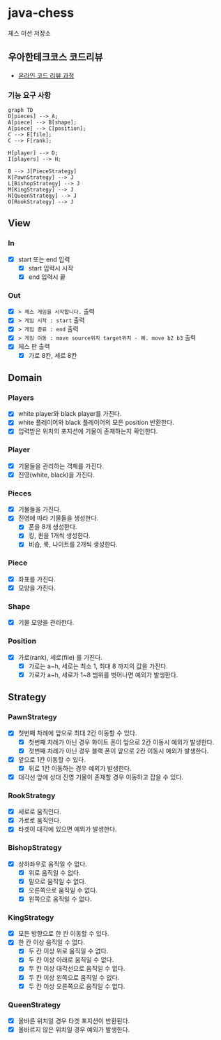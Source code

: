 # java-chess

체스 미션 저장소

## 우아한테크코스 코드리뷰

- [온라인 코드 리뷰 과정](https://github.com/woowacourse/woowacourse-docs/blob/master/maincourse/README.md)

### 기능 요구 사항

```mermaid
graph TD
D[pieces] --> A;
A[piece] --> B[shape];
A[piece] --> C[position];
C --> E[file];
C --> F[rank];

H[player] --> D;
I[players] --> H;

B --> J[PieceStrategy]
K[PawnStrategy] --> J
L[BishopStrategy] --> J
M[KingStrategy] --> J
N[QueenStrategy] --> J
O[RookStrategy] --> J
```

## View

### In

- [x] start 또는 end 입력
  - [x] start 입력시 시작
  - [x] end 입력시 끝

### Out

- [x] `> 체스 게임을 시작합니다.` 출력
- [x] `> 게임 시작 : start` 출력
- [x] `> 게임 종료 : end` 출력
- [x] `> 게임 이동 : move source위치 target위치 - 예. move b2 b3` 출력
- [x] 체스 판 출력
  - [x] 가로 8칸, 세로 8칸

## Domain

### Players

- [x] white player와 black player를 가진다.
- [x] white 플레이어와 black 플레이어의 모든 position 반환한다.
- [x] 입력받은 위치의 포지션에 기물이 존재하는지 확인한다.

### Player

- [x] 기물들을 관리하는 객체를 가진다.
- [x] 진영(white, black)을 가진다.

### Pieces

- [x] 기물들을 가진다.
- [x] 진영에 따라 기물들을 생성한다.
  - [x] 폰을 8개 생성한다.
  - [x] 킹, 퀸을 1개씩 생성한다.
  - [x] 비숍, 룩, 나이트를 2개씩 생성한다.

### Piece

- [x] 좌표를 가진다.
- [x] 모양을 가진다.

### Shape

- [x] 기물 모양을 관리한다.

### Position

- [x] 가로(rank), 세로(file) 를 가진다.
  - [x] 가로는 a~h, 세로는 최소 1, 최대 8 까지의 값을 가진다.
  - [x] 가로가 a~h, 세로가 1~8 범위를 벗어나면 예외가 발생한다.

## Strategy

### PawnStrategy
- [x] 첫번째 차례에 앞으로 최대 2칸 이동할 수 있다.
  - [x] 첫번째 차례가 아닌 경우 화이트 폰이 앞으로 2칸 이동시 예외가 발생한다.
  - [x] 첫번째 차례가 아닌 경우 블랙 폰이 앞으로 2칸 이동시 예외가 발생한다.
- [x] 앞으로 1칸 이동할 수 있다.
  - [x] 뒤로 1칸 이동하는 경우 예외가 발생한다.
- [x] 대각선 앞에 상대 진영 기물이 존재할 경우 이동하고 잡을 수 있다.

### RookStrategy
- [x] 세로로 움직인다.
- [x] 가로로 움직인다.
- [x] 타겟이 대각에 있으면 예외가 발생한다.

### BishopStrategy
- [x] 상하좌우로 움직일 수 없다.
  - [x] 위로 움직일 수 없다.
  - [x] 밑으로 움직일 수 없다.
  - [x] 오른쪽으로 움직일 수 없다.
  - [x] 왼쪽으로 움직일 수 없다.

### KingStrategy
- [x] 모든 방향으로 한 칸 이동할 수 있다.
- [x] 한 칸 이상 움직일 수 없다.
  - [x] 두 칸 이상 위로 움직일 수 없다.
  - [x] 두 칸 이상 아래로 움직일 수 없다.
  - [x] 두 칸 이상 대각선으로 움직일 수 없다.
  - [x] 두 칸 이상 왼쪽으로 움직일 수 없다.
  - [x] 두 칸 이상 오른쪽으로 움직일 수 없다.

### QueenStrategy
- [x] 올바른 위치일 경우 타겟 포지션이 반환된다.
- [x] 올바르지 않은 위치일 경우 예외가 발생한다.
